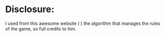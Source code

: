 # Disclosure:
I used from this awesome website ( ) the algorithm that manages the rules of the game, so full credits to him.
